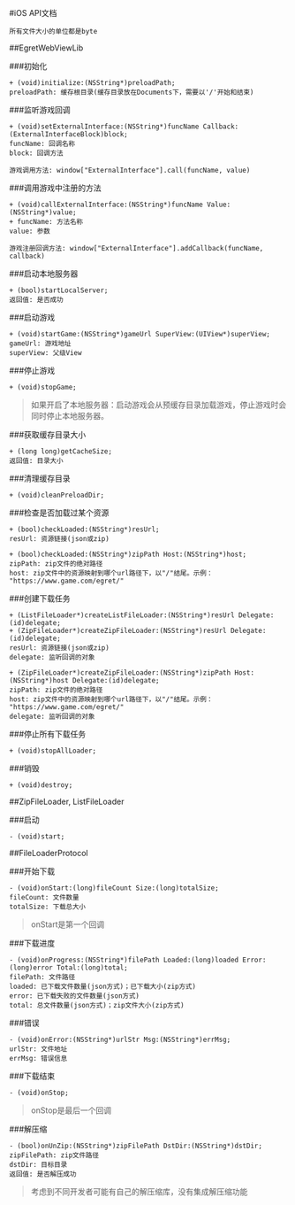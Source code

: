 #iOS API文档
```
所有文件大小的单位都是byte
```

##EgretWebViewLib

###初始化
```
+ (void)initialize:(NSString*)preloadPath;
preloadPath: 缓存根目录(缓存目录放在Documents下，需要以'/'开始和结束)
```

###监听游戏回调
```
+ (void)setExternalInterface:(NSString*)funcName Callback:(ExternalInterfaceBlock)block;
funcName: 回调名称
block: 回调方法

游戏调用方法: window["ExternalInterface"].call(funcName, value)
```

###调用游戏中注册的方法
```
+ (void)callExternalInterface:(NSString*)funcName Value:(NSString*)value;
+ funcName: 方法名称
value: 参数

游戏注册回调方法: window["ExternalInterface"].addCallback(funcName, callback)
```

###启动本地服务器
```
+ (bool)startLocalServer;
返回值: 是否成功
```

###启动游戏
```
+ (void)startGame:(NSString*)gameUrl SuperView:(UIView*)superView;
gameUrl: 游戏地址
superView: 父级View
```

###停止游戏
```
+ (void)stopGame;
```

> 如果开启了本地服务器：启动游戏会从预缓存目录加载游戏，停止游戏时会同时停止本地服务器。

###获取缓存目录大小
```
+ (long long)getCacheSize;
返回值: 目录大小
```

###清理缓存目录
```
+ (void)cleanPreloadDir;
```

###检查是否加载过某个资源
```
+ (bool)checkLoaded:(NSString*)resUrl;
resUrl: 资源链接(json或zip)

+ (bool)checkLoaded:(NSString*)zipPath Host:(NSString*)host;
zipPath: zip文件的绝对路径
host: zip文件中的资源映射到哪个url路径下，以"/"结尾。示例： "https://www.game.com/egret/"
```

###创建下载任务
```
+ (ListFileLoader*)createListFileLoader:(NSString*)resUrl Delegate:(id)delegate;
+ (ZipFileLoader*)createZipFileLoader:(NSString*)resUrl Delegate:(id)delegate;
resUrl: 资源链接(json或zip)
delegate: 监听回调的对象

+ (ZipFileLoader*)createZipFileLoader:(NSString*)zipPath Host:(NSString*)host Delegate:(id)delegate;
zipPath: zip文件的绝对路径
host: zip文件中的资源映射到哪个url路径下，以"/"结尾。示例： "https://www.game.com/egret/"
delegate: 监听回调的对象
```

###停止所有下载任务
```
+ (void)stopAllLoader;
```

###销毁
```
+ (void)destroy;
```

##ZipFileLoader, ListFileLoader

###启动
```
- (void)start;
```

##FileLoaderProtocol

###开始下载
```
- (void)onStart:(long)fileCount Size:(long)totalSize;
fileCount: 文件数量
totalSize: 下载总大小
```
> onStart是第一个回调

###下载进度
```
- (void)onProgress:(NSString*)filePath Loaded:(long)loaded Error:(long)error Total:(long)total;
filePath: 文件路径
loaded: 已下载文件数量(json方式)；已下载大小(zip方式)
error: 已下载失败的文件数量(json方式)
total: 总文件数量(json方式)；zip文件大小(zip方式)
```

###错误
```
- (void)onError:(NSString*)urlStr Msg:(NSString*)errMsg;
urlStr: 文件地址
errMsg: 错误信息
```

###下载结束
```
- (void)onStop;
```
> onStop是最后一个回调

###解压缩
```
- (bool)onUnZip:(NSString*)zipFilePath DstDir:(NSString*)dstDir;
zipFilePath: zip文件路径
dstDir: 目标目录
返回值: 是否解压成功
```
> 考虑到不同开发者可能有自己的解压缩库，没有集成解压缩功能
